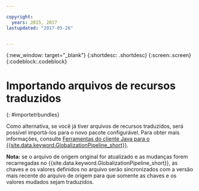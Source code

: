 ```yaml
---

copyright:
  years: 2015, 2017
lastupdated: "2017-05-26"


---
```


{:new_window: target="_blank"}
{:shortdesc: .shortdesc}
{:screen:.screen}
{:codeblock:.codeblock}

# Importando arquivos de recursos traduzidos
{: #importetrbundles}

Como alternativa, se você já tiver arquivos de recursos traduzidos, será possível importá-los para o novo pacote configurável. Para obter mais informações, consulte [Ferramentas do cliente Java para o {{site.data.keyword.GlobalizationPipeline_short}}](https://github.com/IBM-Bluemix/gp-java-tools).

**Nota:** se o arquivo de origem original for atualizado e as mudanças forem recarregadas no {{site.data.keyword.GlobalizationPipeline_short}}, as chaves e os valores definidos no arquivo serão sincronizados com a versão mais recente do arquivo de origem para que somente as chaves e os valores mudados sejam traduzidos.
